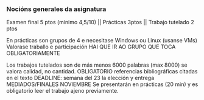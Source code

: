 ### Nocións generales da asignatura

Examen final 5 ptos (minimo 4,5/10) || Prácticas 3ptos || Trabajo tutelado 2 ptos

En prácticas son grupos de 4 e necesitase Windows ou Linux (usanse VMs)
Valorase traballo e participación
HAI QUE IR AO GRUPO QUE TOCA OBLIGATORIAMENTE

Los trabajos tutelados son de más menos 6000 palabras (max 8000) se valora calidad, no cantidad.
OBLIGATORIO referencias bibliográficas citadas en el texto
DEADLINE: semana del 23 la elección y entrega MEDIADOS/FINALES NOVIEMBRE
Se presentarán en prácticas (20 min) y es obligatorio leer el trabajo ajeno previamente.